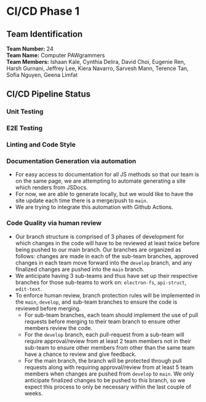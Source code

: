 # CI/CD Phase 1

## Team Identification

**Team Number:** 24
<br>
**Team Name:** Computer PAWgrammers
<br>
**Team Members:**
Ishaan Kale,
Cynthia Delira,
David Choi,
Eugenie Ren,
Harsh Gurnani,
Jeffrey Lee,
Kiera Navarro,
Sarvesh Mann,
Terence Tan,
Sofia Nguyen,
Geena Limfat

## CI/CD Pipeline Status

### Unit Testing

### E2E Testing

### Linting and Code Style

### Documentation Generation via automation
- For easy access to documentation for all JS methods so that our team is on the same page, we are attempting to automate generating a site which renders from JSDocs.
- For now, we are able to generate locally, but we would like to have the site update each time there is a merge/push to ```main```.
- We are trying to integrate this automation with Github Actions.
### Code Quality via human review
- Our branch structure is comprised of 3 phases of development for which changes in the code will have to be reviewed at least twice before being pushed to our main branch. Our branches are organized as follows: changes are made in each of the sub-team branches, approved changes in each team move forward into the `develop` branch, and any finalized changes are pushed into the `main` branch.
- We anticipate having 3 sub-teams and thus have set up their respective branches for those sub-teams to work on: `electron-fs`, `api-struct`, `edit-text`.
- To enforce human review, branch protection rules will be implemented in the `main`, `develop`, and sub-team branches to ensure the code is reviewed before merging.
  - For sub-team branches, each team should implement the use of pull requests before merging to their team branch to ensure other members review the code.
  - For the `develop` branch, each pull-request from a sub-team will require approval/review from at least 2 team members not in their sub-team to ensure other members from other than the same team have a chance to review and give feedback.
  - For the main branch, the branch will be protected through pull requests along with requiring approval/review from at least 5 team members when changes are pushed from `develop` to `main`. We only anticipate finalized changes to be pushed to this branch, so we expect this process to only be necessary within the last couple of weeks.
